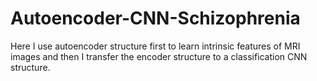 # Autoencoder-CNN-Schizophrenia
Here I use autoencoder structure first to learn intrinsic features of MRI images and then I transfer the encoder structure to a classification CNN structure.
